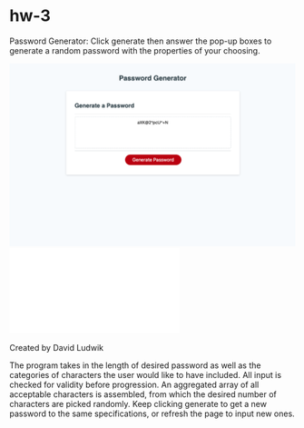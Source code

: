 # hw-3

Password Generator:
Click generate then answer the pop-up boxes to generate a random password with the properties of your choosing.


![Here's a screenshot](./Screen-Shot.png)
![Here's the link](./index.html)

Created by David Ludwik

The program takes in the length of desired password as well as the categories of characters the user would like to have included.
All input is checked for validity before progression.
An aggregated array of all acceptable characters is assembled, from which the desired number of characters are picked randomly.
Keep clicking generate to get a new password to the same specifications, or refresh the page to input new ones.



